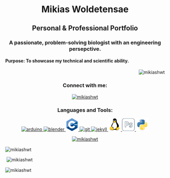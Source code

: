 <h1 align="center">Mikias Woldetensae</h1>
<h2 align="center">Personal & Professional Portfolio</h2>
<h3 align="center">A passionate, problem-solving biologist with an engineering persepctive.</h3>
<h4 align="left">Purpose: To showcase my technical and scientific ability. </h4>

<p align="right"> <img src="https://komarev.com/ghpvc/?username=mikiashwt&label=Profile%20views&color=0e75b6&style=flat" alt="mikiashwt" /> </p>

<h3 align="center">Connect with me:</h3>
<p align="center">
<a href="https://linkedin.com/in/mikiashwt" target="blank"><img align="center" src="https://raw.githubusercontent.com/rahuldkjain/github-profile-readme-generator/master/src/images/icons/Social/linked-in-alt.svg" alt="mikiashwt" height="30" width="40" /></a>
</p>

<h3 align="center">Languages and Tools:</h3>
<p align="center"> <a href="https://www.arduino.cc/" target="_blank" rel="noreferrer"> <img src="https://cdn.worldvectorlogo.com/logos/arduino-1.svg" alt="arduino" width="40" height="40"/> </a> <a href="https://www.blender.org/" target="_blank" rel="noreferrer"> <img src="https://download.blender.org/branding/community/blender_community_badge_white.svg" alt="blender" width="40" height="40"/> </a> <a href="https://www.w3schools.com/cpp/" target="_blank" rel="noreferrer"> <img src="https://raw.githubusercontent.com/devicons/devicon/master/icons/cplusplus/cplusplus-original.svg" alt="cplusplus" width="40" height="40"/> </a> <a href="https://git-scm.com/" target="_blank" rel="noreferrer"> <img src="https://www.vectorlogo.zone/logos/git-scm/git-scm-icon.svg" alt="git" width="40" height="40"/> </a> <a href="https://jekyllrb.com/" target="_blank" rel="noreferrer"> <img src="https://www.vectorlogo.zone/logos/jekyllrb/jekyllrb-icon.svg" alt="jekyll" width="40" height="40"/> </a> <a href="https://www.linux.org/" target="_blank" rel="noreferrer"> <img src="https://raw.githubusercontent.com/devicons/devicon/master/icons/linux/linux-original.svg" alt="linux" width="40" height="40"/> </a> <a href="https://www.photoshop.com/en" target="_blank" rel="noreferrer"> <img src="https://raw.githubusercontent.com/devicons/devicon/master/icons/photoshop/photoshop-line.svg" alt="photoshop" width="40" height="40"/> </a> <a href="https://www.python.org" target="_blank" rel="noreferrer"> <img src="https://raw.githubusercontent.com/devicons/devicon/master/icons/python/python-original.svg" alt="python" width="40" height="40"/> </a> </p>

<p align="center"> <a href="https://github.com/ryo-ma/github-profile-trophy"><img src="https://github-profile-trophy.vercel.app/?username=mikiashwt" alt="mikiashwt" /></a> </p>

<p><img align="center" src="https://github-readme-stats.vercel.app/api/top-langs?username=mikiashwt&show_icons=true&locale=en&layout=compact" alt="mikiashwt" /></p>

<p>&nbsp;<img align="center" src="https://github-readme-stats.vercel.app/api?username=mikiashwt&show_icons=true&locale=en" alt="mikiashwt" /></p>

<p><img align="center" src="https://github-readme-streak-stats.herokuapp.com/?user=mikiashwt&" alt="mikiashwt" /></p>



